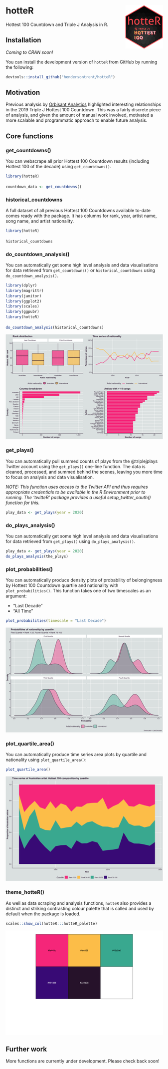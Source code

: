 
# hotteR <img src="man/figures/logo.png" align="right" width="120" />

Hottest 100 Countdown and Triple J Analysis in R.

## Installation

*Coming to CRAN soon\!*

You can install the development version of `hotteR` from GitHub by
running the following:

``` r
devtools::install_github("hendersontrent/hotteR")
```

## Motivation

Previous analysis by [Orbisant
Analytics](https://www.orbisantanalytics.com/hottest-100) highlighted
interesting relationships in the 2019 Triple J Hottest 100 Countdown.
This was a fairly discrete piece of analysis, and given the amount of
manual work involved, motivated a more scalable and programmatic
approach to enable future analysis.

## Core functions

### get\_countdowns()

You can webscrape all prior Hottest 100 Countdown results (including
Hottest 100 of the decade) using `get_countdowns()`.

``` r
library(hotteR)

countdown_data <- get_countdowns()
```

### historical\_countdowns

A full dataset of all previous Hottest 100 Countdowns available to-date
comes ready with the package. It has columns for rank, year, artist
name, song name, and artist nationality.

``` r
library(hotteR)

historical_countdowns
```

### do\_countdown\_analysis()

You can automatically get some high level analysis and data
visualisations for data retrieved from `get_countdowns()` or
`historical_countdowns` using `do_countdown_analysis()`.

``` r
library(dplyr)
library(magrittr)
library(janitor)
library(ggplot2)
library(scales)
library(ggpubr)
library(hotteR)

do_countdown_analysis(historical_countdowns)
```

![](README_files/figure-gfm/unnamed-chunk-5-1.png)<!-- -->

### get\_plays()

You can automatically pull summed counts of plays from the @triplejplays
Twitter account using the `get_plays()` one-line function. The data is
cleaned, processed, and summed behind the scenes, leaving you more time
to focus on analysis and data visualisation.

*NOTE: This function uses access to the Twitter API and thus requires
appropriate credentials to be available in the R Environment prior to
running. The ‘twitteR’ package provides a useful setup\_twitter\_oauth()
function for this.*

``` r
play_data <- get_plays(year = 2020)
```

### do\_plays\_analysis()

You can automatically get some high level analysis and data
visualisations for data retrieved from `get_plays()` using
`do_plays_analysis()`.

``` r
play_data <- get_plays(year = 2020)
do_plays_analysis(the_plays)
```

### plot\_probabilities()

You can automatically produce density plots of probability of
belongingness by Hottest 100 Countdown quartile and nationality with
`plot_probabilities()`. This function takes one of two timescales as an
argument:

  - “Last Decade”
  - “All Time”

<!-- end list -->

``` r
plot_probabilities(timescale = "Last Decade")
```

![](README_files/figure-gfm/unnamed-chunk-8-1.png)<!-- -->

### plot\_quartile\_area()

You can automatically produce time series area plots by quartile and
nationality using `plot_quartile_area()`:

``` r
plot_quartile_area()
```

![](README_files/figure-gfm/unnamed-chunk-9-1.png)<!-- -->

### theme\_hotteR()

As well as data scraping and analysis functions, `hotteR` also provides
a distinct and striking contrasting colour palette that is called and
used by default when the package is loaded.

``` r
scales::show_col(hotteR:::hotteR_palette)
```

![](README_files/figure-gfm/unnamed-chunk-10-1.png)<!-- -->

## Further work

More functions are currently under development. Please check back soon\!
